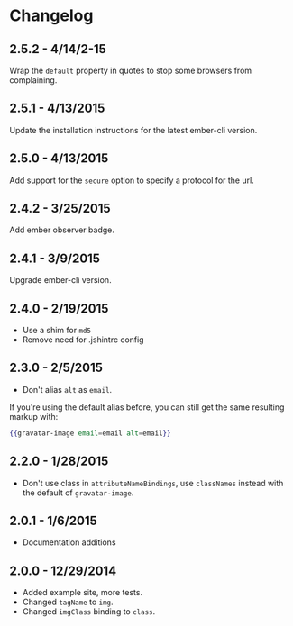 # Changelog

## 2.5.2 - 4/14/2-15

Wrap the `default` property in quotes to stop some browsers from complaining.

## 2.5.1 - 4/13/2015

Update the installation instructions for the latest ember-cli version.

## 2.5.0 - 4/13/2015

Add support for the `secure` option to specify a protocol for the url.

## 2.4.2 - 3/25/2015

Add ember observer badge.

## 2.4.1 - 3/9/2015

Upgrade ember-cli version.

## 2.4.0 - 2/19/2015

* Use a shim for `md5`
* Remove need for .jshintrc config

## 2.3.0 - 2/5/2015

* Don't alias `alt` as `email`.

If you're using the default alias before, you can still get the same resulting markup with:

```hbs
{{gravatar-image email=email alt=email}}
```

## 2.2.0 - 1/28/2015

* Don't use class in `attributeNameBindings`, use `classNames` instead with the default of `gravatar-image`.

## 2.0.1 - 1/6/2015

* Documentation additions

## 2.0.0 - 12/29/2014

* Added example site, more tests.
* Changed `tagName` to `img`.
* Changed `imgClass` binding to `class`.
